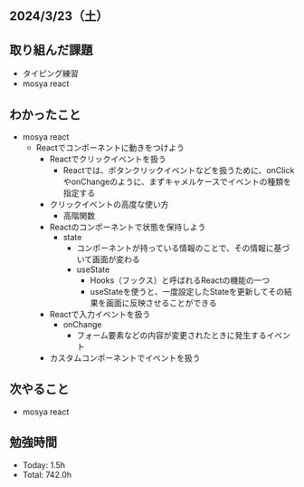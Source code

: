 ## 2024/3/23（土）

## 取り組んだ課題

- タイピング練習
- mosya react

## わかったこと
- mosya react
  - Reactでコンポーネントに動きをつけよう
    - Reactでクリックイベントを扱う
      - Reactでは、ボタンクリックイベントなどを扱うために、onClickやonChangeのように、まずキャメルケースでイベントの種類を指定する
    - クリックイベントの高度な使い方
      - 高階関数
    - Reactのコンポーネントで状態を保持しよう
      - state
        - コンポーネントが持っている情報のことで、その情報に基づいて画面が変わる
        - useState
          - Hooks（フックス）と呼ばれるReactの機能の一つ
          - useStateを使うと、一度設定したStateを更新してその結果を画面に反映させることができる
    - Reactで入力イベントを扱う
      - onChange
        - フォーム要素などの内容が変更されたときに発生するイベント
    - カスタムコンポーネントでイベントを扱う

## 次やること
- mosya react

## 勉強時間

- Today: 1.5h
- Total: 742.0h
